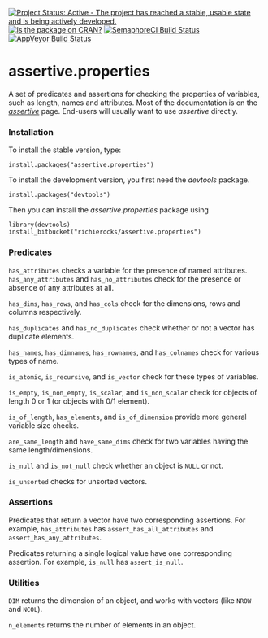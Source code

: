 [![Project Status: Active - The project has reached a stable, usable state and is being actively developed.](http://www.repostatus.org/badges/0.1.0/active.svg)](http://www.repostatus.org/#active)
[![Is the package on CRAN?](http://www.r-pkg.org/badges/version/assertive.properties)](http://www.r-pkg.org/pkg/assertive.properties)
[![SemaphoreCI Build Status](https://semaphoreci.com/api/v1/projects/a6502e87-9ee4-42cb-8ab3-cd9ecce2ca5f/635146/badge.svg)](https://semaphoreci.com/richierocks/assertive-properties)
[![AppVeyor Build Status](https://ci.appveyor.com/api/projects/status/jd2j588xgmjtrp3j?svg=true)](https://ci.appveyor.com/project/richierocks/assertive-properties)

# assertive.properties

A set of predicates and assertions for checking the properties of variables, such as length, names and attributes.  Most of the documentation is on the *[assertive](https://bitbucket.org/richierocks/assertive)* page.  End-users will usually want to use *assertive* directly.


### Installation

To install the stable version, type:

```{r}
install.packages("assertive.properties")
```

To install the development version, you first need the *devtools* package.

```{r}
install.packages("devtools")
```

Then you can install the *assertive.properties* package using

```{r}
library(devtools)
install_bitbucket("richierocks/assertive.properties")
```

### Predicates

`has_attributes` checks a variable for the presence of named attributes.  `has_any_attributes` and `has_no_attributes` check for the presence or absence of any attributes at all.

`has_dims`, `has_rows`, and `has_cols` check for the dimensions, rows and columns respectively.

`has_duplicates` and `has_no_duplicates` check whether or not a vector has duplicate elements.

`has_names`, `has_dimnames`, `has_rownames`, and `has_colnames` check for various types of name.

`is_atomic`, `is_recursive`, and `is_vector` check for these types of variables.

`is_empty`, `is_non_empty`, `is_scalar`, and `is_non_scalar` check for objects of length 0 or 1 (or objects with 0/1 element).  

`is_of_length`, `has_elements`, and `is_of_dimension` provide more general variable size checks.

`are_same_length` and `have_same_dims` check for two variables having the same length/dimensions.

`is_null` and `is_not_null` check whether an object is `NULL` or not.

`is_unsorted` checks for unsorted vectors.

### Assertions

Predicates that return a vector have two corresponding assertions.  For example,
`has_attributes` has `assert_has_all_attributes` and `assert_has_any_attributes`.

Predicates returning a single logical value have one corresponding assertion.
For example, `is_null` has `assert_is_null`.

### Utilities

`DIM` returns the dimension of an object, and works with vectors (like `NROW` and `NCOL`).

`n_elements` returns the number of elements in an object.